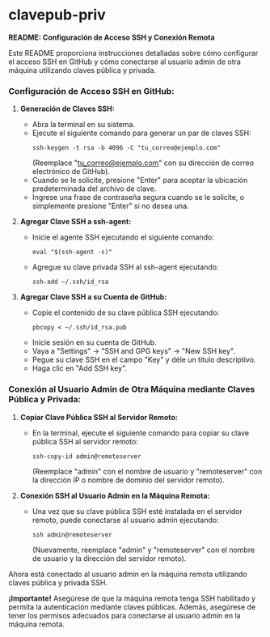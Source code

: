 # clavepub-priv
**README: Configuración de Acceso SSH y Conexión Remota**

Este README proporciona instrucciones detalladas sobre cómo configurar el acceso SSH en GitHub y cómo conectarse al usuario admin de otra máquina utilizando claves pública y privada.

### Configuración de Acceso SSH en GitHub:

1. **Generación de Claves SSH:**
    - Abra la terminal en su sistema.
    - Ejecute el siguiente comando para generar un par de claves SSH:
      ```
      ssh-keygen -t rsa -b 4096 -C "tu_correo@ejemplo.com"
      ```
      (Reemplace "tu_correo@ejemplo.com" con su dirección de correo electrónico de GitHub).
    - Cuando se le solicite, presione "Enter" para aceptar la ubicación predeterminada del archivo de clave.
    - Ingrese una frase de contraseña segura cuando se le solicite, o simplemente presione "Enter" si no desea una.

2. **Agregar Clave SSH a ssh-agent:**
    - Inicie el agente SSH ejecutando el siguiente comando:
      ```
      eval "$(ssh-agent -s)"
      ```
    - Agregue su clave privada SSH al ssh-agent ejecutando:
      ```
      ssh-add ~/.ssh/id_rsa
      ```

3. **Agregar Clave SSH a su Cuenta de GitHub:**
    - Copie el contenido de su clave pública SSH ejecutando:
      ```
      pbcopy < ~/.ssh/id_rsa.pub
      ```
    - Inicie sesión en su cuenta de GitHub.
    - Vaya a "Settings" -> "SSH and GPG keys" -> "New SSH key".
    - Pegue su clave SSH en el campo "Key" y déle un título descriptivo.
    - Haga clic en "Add SSH key".

### Conexión al Usuario Admin de Otra Máquina mediante Claves Pública y Privada:

1. **Copiar Clave Pública SSH al Servidor Remoto:**
    - En la terminal, ejecute el siguiente comando para copiar su clave pública SSH al servidor remoto:
      ```
      ssh-copy-id admin@remoteserver
      ```
      (Reemplace "admin" con el nombre de usuario y "remoteserver" con la dirección IP o nombre de dominio del servidor remoto).

2. **Conexión SSH al Usuario Admin en la Máquina Remota:**
    - Una vez que su clave pública SSH esté instalada en el servidor remoto, puede conectarse al usuario admin ejecutando:
      ```
      ssh admin@remoteserver
      ```
      (Nuevamente, reemplace "admin" y "remoteserver" con el nombre de usuario y la dirección del servidor remoto).

Ahora está conectado al usuario admin en la máquina remota utilizando claves pública y privada SSH.

**¡Importante!**
Asegúrese de que la máquina remota tenga SSH habilitado y permita la autenticación mediante claves públicas. Además, asegúrese de tener los permisos adecuados para conectarse al usuario admin en la máquina remota.
